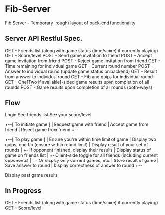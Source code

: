 # Fib-Server
Fib Server - Temporary (rough) layout of back-end functionality

Server API Restful Spec.
---------------------------
GET - Friends list (along with game status (time/score) if currently playing)
GET - Score/level
POST - Send game invitation to friend
POST - Accept game invitation from friend
POST - Reject game invitation from friend
GET - Time remaining for individual game
GET - Current round number
POST - Answer to individual round (update game status on backend)
GET - Result from answer to individual round
GET - Fib and quips for individual round
GET - One[Two if available]-sided game results upon completion of all rounds
POST - Game results upon completion of all rounds (both-ways)

Flow
---------------------------
Login
See friends list
See your score/level

+--[ To initiate game ]
| Request game with friend
| Accept game from friend
| Reject game from friend
+--

+--[ To play game ]
| Ensure you're within time limit of game
| Display two quips, one fib (ensure within round limit)
| Display result of your set of rounds
|  +- If opponent finished, display their results
| Display status of game on friends list
|  +- Client-side toggle for all friends (including current opponents)
|  +- Or display only current games, etc.
| Store result of game
| Save answer to round
| Display correctness of answer to round
+--

Display past game results

In Progress
---------------------------
GET - Friends list (along with game status (time/score) if currently playing)
GET - Score/level
